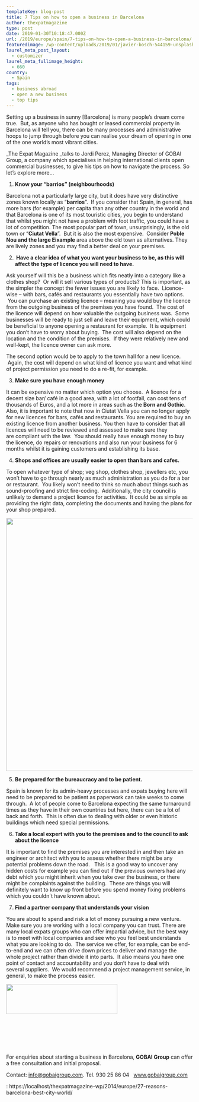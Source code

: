```yaml
---
templateKey: blog-post
title: 7 Tips on how to open a business in Barcelona
author: thexpatmagazine
type: post
date: 2019-01-30T10:18:47.000Z
url: /2019/europe/spain/7-tips-on-how-to-open-a-business-in-barcelona/
featuredimage: /wp-content/uploads/2019/01/javier-bosch-544159-unsplash.jpg
laurel_meta_post_layout:
  - customizer
laurel_meta_fullimage_height:
  - 660
country: 
  - Spain
tags:
  - business abroad
  - open a new business
  - top tips
---
```


Setting up a business in sunny [Barcelona] is many people’s dream come true.  But, as anyone who has bought or leased commercial property in Barcelona will tell you, there can be many processes and administrative hoops to jump through before you can realise your dream of opening in one of the one world’s most vibrant cities.

\_The Expat Magazine _talks to Jordi Perez, Managing Director of GOBAI Group, a company which specialises in helping international clients open commercial businesses, to give his tips on how to navigate the process. So let&#8217;s explore more&#8230;

1.  **Know your “barrios” (neighbourhoods)**

Barcelona not a particularly large city, but it does have very distinctive zones known locally as “**barrios**”.  If you consider that Spain, in general, has more bars (for example) per capita than any other country in the world and that Barcelona is one of its most touristic cities, you begin to understand that whilst you might not have a problem with foot traffic, you could have a lot of competition. The most popular part of town, unsurprisingly, is the old town or “**Ciutat Vella**”.  But it is also the most expensive.  Consider **Poble Nou and the large Eixample** area above the old town as alternatives. They are lively zones and you may find a better deal on your premises.

<ol start="2">
  <li>
    <strong>  Have a clear idea of what you want your business to be, as this will affect the type of licence you will need to have.</strong>
  </li>
</ol>

Ask yourself will this be a business which fits neatly into a category like a clothes shop?  Or will it sell various types of products? This is important, as the simpler the concept the fewer issues you are likely to face.  Licence-wise &#8211; with bars, cafés and restaurants you essentially have two options.  You can purchase an existing licence – meaning you would buy the licence from the outgoing business of the premises you have found.  The cost of the licence will depend on how valuable the outgoing business was.  Some businesses will be ready to just sell and leave their equipment, which could be beneficial to anyone opening a restaurant for example.  It is equipment you don&#8217;t have to worry about buying.  The cost will also depend on the location and the condition of the premises.  If they were relatively new and well-kept, the licence owner can ask more.

The second option would be to apply to the town hall for a new licence.  Again, the cost will depend on what kind of licence you want and what kind of project permission you need to do a re-fit, for example.

<ol start="3">
  <li>
    <strong> Make sure you have enough money</strong>
  </li>
</ol>

It can be expensive no matter which option you choose.  A licence for a decent size bar/ café in a good area, with a lot of footfall, can cost tens of thousands of Euros, and a lot more in areas such as the **Born and Gothic**. Also, it is important to note that now in Ciutat Vella you can no longer apply for new licences for bars, cafés and restaurants. You are required to buy an existing licence from another business. You then have to consider that all licences will need to be reviewed and assessed to make sure they are compliant with the law.  You should really have enough money to buy the licence, do repairs or renovations and also run your business for 6 months whilst it is gaining customers and establishing its base.

<ol start="4">
  <li>
    <strong> Shops and offices are usually easier to open than bars and cafes.</strong>
  </li>
</ol>

To open whatever type of shop; veg shop, clothes shop, jewellers etc, you won&#8217;t have to go through nearly as much administration as you do for a bar or restaurant.  You likely won&#8217;t need to think so much about things such as sound-proofing and strict fire-coding.  Additionally, the city council is unlikely to demand a project licence for activities.  It could be as simple as providing the right data, completing the documents and having the plans for your shop prepared.

<img  src="/img/uploads/2019/01/richard-balog-647377-unsplash-1024x682.jpg" alt="" width="1024" height="682" srcset="/img/uploads/2019/01/richard-balog-647377-unsplash-1024x682.jpg 1024w, /img/uploads/2019/01/richard-balog-647377-unsplash-300x200.jpg 300w, /img/uploads/2019/01/richard-balog-647377-unsplash-768x512.jpg 768w, /img/uploads/2019/01/richard-balog-647377-unsplash-1150x766.jpg 1150w, /img/uploads/2019/01/richard-balog-647377-unsplash.jpg 1400w" sizes="(max-width: 1024px) 100vw, 1024px" />

<ol start="5">
  <li>
    <strong> Be prepared for the bureaucracy and to be patient.</strong>
  </li>
</ol>

Spain is known for its admin-heavy processes and expats buying here will need to be prepared to be patient as paperwork can take weeks to come through.  A lot of people come to Barcelona expecting the same turnaround times as they have in their own countries but here, there can be a lot of back and forth.  This is often due to dealing with older or even historic buildings which need special permissions.

<ol start="6">
  <li>
    <strong> Take a local expert with you to the premises and to the council to ask about the licence</strong>
  </li>
</ol>

It is important to find the premises you are interested in and then take an engineer or architect with you to assess whether there might be any potential problems down the road.   This is a good way to uncover any hidden costs for example you can find out if the previous owners had any debt which you might inherit when you take over the business, or there might be complaints against the building.  These are things you will definitely want to know up front before you spend money fixing problems which you couldn´t have known about.

<ol start="7">
  <li>
    <strong> Find a partner company that understands your vision</strong>
  </li>
</ol>

You are about to spend and risk a lot of money pursuing a new venture.  Make sure you are working with a local company you can trust. There are many local expats groups who can offer impartial advice, but the best way is to meet with local companies and see who you feel best understands what you are looking to do.  The service we offer, for example, can be end-to-end and we can often drive down prices to deliver and manage the whole project rather than divide it into parts.  It also means you have one point of contact and accountability and you don&#8217;t have to deal with several suppliers.  We would recommend a project management service, in general, to make the process easier.

<img  src="/img/uploads/2019/01/gobai-300x81.jpeg" alt="" width="300" height="81" srcset="/img/uploads/2019/01/gobai-300x81.jpeg 300w, /img/uploads/2019/01/gobai.jpeg 607w" sizes="(max-width: 300px) 100vw, 300px" />

&nbsp;

&nbsp;

&nbsp;

For enquiries about starting a business in Barcelona, **GOBAI Group** can offer a free consultation and initial proposal.

Contact: info@gobaigroup.com. Tel. 930 25 86 04   <span lang="ES"><span lang="EN-GB"><a href="https://www.gobaigroup.com/" target="_blank" rel="noopener">www.gobaigroup.com</a> </span></span>

: https://localhost/thexpatmagazine-wp/2014/europe/27-reasons-barcelona-best-city-world/
